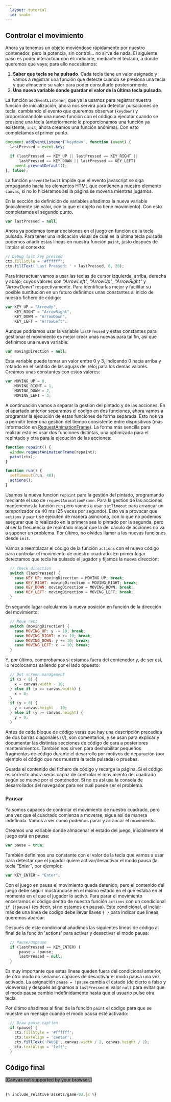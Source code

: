 ```yaml
---
  layout: tutorial
  id: snake
---
```


## Controlar el movimiento

Ahora ya tenemos un objeto moviéndose rápidamente por nuestro contenedor, pero la potencia, sin control... no sirve de nada. El
siguiente paso es poder interactuar con él: indicarle, mediante el teclado, a donde queremos que vaya; para ello necesitamos:

1. **Saber que tecla se ha pulsado**. Cada tecla tiene un valor asignado y vamos a registrar una función que detecte cuando se
presiona una tecla y que almacene su valor para poder consultarlo posteriormente.
2. **Una nueva variable donde guardar el valor de la última tecla pulsada**.

La función `addEventListener`, que ya la usamos para registrar nuestra función de inicialización, ahora nos servirá para detectar
pulsaciones de tecla, cambiando el evento que queremos observar (`keydown`) y proporcionándole una nueva función con el código a
ejecutar cuando se presione una tecla (anteriormente le proporcionamos una función ya existente, `init`, ahora creamos una función
anónima). Con esto completamos el primer punto.

``` javascript
document.addEventListener('keydown', function (event) {
  lastPressed = event.key;

  if (lastPressed == KEY_UP || lastPressed == KEY_RIGHT ||
      lastPressed == KEY_DOWN || lastPressed == KEY_LEFT)
    event.preventDefault();
}, false);
```

La función `preventDefault` impide que el evento javascript se siga propagando hacia los elementos HTML que contienen a nuestro
elemento `canvas`, si no lo hicieramos así la página se movería mientras jugamos.

En la sección de definición de variables añadimos la nueva variable (inicialmente sin valor, con lo que el objeto no tiene
movimiento). Con esto completamos el segundo punto.

``` javascript
var lastPressed = null;
```

Ahora ya podemos tomar decisiones en el juego en función de la tecla pulsada. Para tener una indicación visual de cuál es la
última tecla pulsada podemos añadir estas líneas en nuestra función `paint`, justo después de limpiar el contexto:

``` javascript
// Debug last key pressed
ctx.fillStyle = '#ffffff';
ctx.fillText('Last Pressed: ' + lastPressed, 0, 20);
```

Para interactuar vamos a usar las teclas de cursor izquierda, arriba, derecha y abajo; cuyos valores son *"ArrowLeft"*, *"ArrowUp"*,
*"ArrowRight"* y *"ArrowDown"* respectivamente. Para identificarlas mejor y facilitar su posible sustitución en un futuro definimos
unas constantes al inicio de nuestro fichero de código:

``` javascript
var KEY_UP = "ArrowUp",
    KEY_RIGHT = "ArrowRight",
    KEY_DOWN = "ArrowDown",
    KEY_LEFT = "ArrowLeft";
```

Aunque podríamos usar la variable `lastPressed` y estas constantes para gestionar el movimiento es mejor crear unas nuevas para
tal fin, así que definimos una nueva variable:

``` javascript
var movingDirection = null;
```

Esta variable puede tomar un valor emtre 0 y 3, indicando 0 hacia arriba y rotando en el sentido de las agujas del reloj para
los demás valores. Creamos unas constantes con estos valores:

``` javascript
var MOVING_UP = 0,
    MOVING_RIGHT = 1,
    MOVING_DOWN = 2,
    MOVING_LEFT = 3;
```

A continuación vamos a separar la gestión del pintado y de las acciones. En el apartado anterior separamos el código en dos
funciones, ahora vamos a programar la ejecución de estas funciones de forma separada. Esto nos va a permitir tener una gestión
del tiempo consistente entre dispositivos (más información en [RequestAnimationFrame](./part-07.html)). La forma más sencilla
para realizar esto es usar dos funciones distintas, una optimizada para el repintado y otra para la ejecución de las acciones:

``` javascript
function repaint() {
  window.requestAnimationFrame(repaint);
  paint(ctx);
}

function run() {
  setTimeout(run, 40);
  actions();
}
```

Usamos la nueva función `repaint` para la gestión del pintado, programando mediante el uso de `requestAnimationFrame`. Para la
gestión de las acciones mantenemos la función `run` pero vamos a usar `setTimeout` para arrancar un temporizador de 40 ms (25
veces por segundo). Esto va a provocar que `actions` y `paint` se ejecuten de manera asíncrona, con lo que no podemos asegurar
que lo realizado en la primera sea lo pintado por la segunda, pero al ser la frecuencia de repintado mayor que la del cáculo de
acciones no va a suponer un problema. Por último, no olvides llamar a las nuevas funciones desde `init`.

Vamos a reemplazar el código de la función `actions` con el nuevo código para controlar el movimiento de nuestro cuadrado. En
primer lugar detectamos que tecla ha pulsado el jugador y fijamos la nueva dirección:

``` javascript
  // Check direction
  switch (lastPressed) {
    case KEY_UP: movingDirection = MOVING_UP; break;
    case KEY_RIGHT: movingDirection = MOVING_RIGHT; break;
    case KEY_DOWN: movingDirection = MOVING_DOWN; break;
    case KEY_LEFT: movingDirection = MOVING_LEFT; break;
  }
```

En segundo lugar calculamos la nueva posición en función de la dirección del movimiento:

``` javascript
  // Move rect
  switch (movingDirection) {
    case MOVING_UP: y -= 10; break;
    case MOVING_RIGHT: x += 10; break;
    case MOVING_DOWN: y += 10; break;
    case MOVING_LEFT: x -= 10; break;
  }
```

Y, por último, comprobamos si estamos fuera del contenedor y, de ser así, lo recolocamos saliendo por el lado opuesto:

``` javascript
  // Out screen management
  if (x < 0) {
    x = canvas.width - 10;
  } else if (x >= canvas.width) {
    x = 0;
  }
  if (y < 0) {
    y = canvas.height - 10;
  } else if (y >= canvas.height) {
    y = 0;
  }
```

Antes de cada bloque de código verás que hay una descripción precedida de dos barras diagonales (//), son comentarios, y se usan
para explicar y documentar las distintas secciones de código de cara a posteriores mantenimientos. También nos sirven para
deshabilitar pequeños fragmentos de código durante el desarrollo por motivos de depuración (por ejemplo el código que nos muestra
la tecla pulsada) o pruebas.

Guarda el contenido del fichero de código y recarga la página. Si el código es correcto ahora serás capaz de controlar el movimiento
del cuadrado según se mueve por el contenedor. Si no es así usa la consola de desarrollador del navegador para ver cuál puede ser el
problema.

### Pausar

Ya somos capaces de controlar el movimiento de nuestro cuadrado, pero una vez que el cuadrado comienza a moverse, sigue así de
manera indefinida. Vamos a ver como podemos parar y arrancar el movimiento.

Creamos una variable donde almacenar el estado del juego, inicialmente el juego está en pausa:

``` javascript
var pause = true;
```

También definimos una constante con el valor de la tecla que vamos a usar para detectar que el jugador quiere activar/desactivar
el modo pausa (la tecla *"Enter"*, por ejemplo):

``` javascript
var KEY_ENTER = "Enter";
```

Con el juego en pausa el movimiento queda detenido, pero el contenido del juego debe seguir mostrándose en el mismo estado en el
que estaba en el momento en el que el jugador lo activó. Para parar el movimiento encerramos el código dentro de nuestra función
`actions` con un condicional `if (!pause)` (es decir, si no estamos en pausa). Este condicional, al incluir más de una línea de
codigo debe llevar llaves `{ }` para indicar que lineas queremos abarcar.

Después de este condicional añadimos las siguientes líneas de código al final de la función 'actions' para activar y desactivar
el modo pausa:

``` javascript
  // Pause/Unpause
  if (lastPressed == KEY_ENTER) {
      pause = !pause;
      lastPressed = null;
  }
```

Es muy importante que estas líneas queden fuera del condicional anterior, de otro modo no seríamos capaces de desactivar el modo
pausa una vez activado. La asignación `pause = !pause` cambia el estado (de cierto a falso y viceversa) y después asignamos a
`lastPressed` el valor `null` para evitar que el modo pausa cambie indefinidamente hasta que el usuario pulse otra tecla.

Por último añadimos al final de la función `paint` el código para que se muestre un mensaje cuando el modo pausa esté activado:

``` javascript
  // Draw pause caption
  if (pause) {
    ctx.fillStyle = '#ffffff';
    ctx.textAlign = 'center';
    ctx.fillText('PAUSE', canvas.width / 2, canvas.height / 2);
    ctx.textAlign = 'left';
  }
```

## Código final

<div class="game_example">
  <script type="application/javascript" src="assets/game-03.js"></script>
  <canvas id="canvas" width="600" height="300" style="background:#999">[Canvas not supported by your browser.]</canvas>
</div>
<div>&nbsp;</div>

``` javascript
{% include_relative assets/game-03.js %}
```

